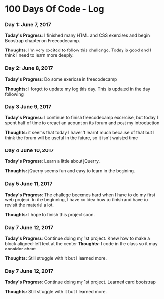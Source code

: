 # 100 Days Of Code - Log

### Day 1: June 7, 2017

**Today's Progress**: I finished many HTML and CSS exercises and begin Boostrap chapter on Freecodecamp.

**Thoughts:** I'm very excited to follow this challenge. Today is good and I think I need to learn more deeply.

### Day 2: June 8, 2017

**Today's Progress**: Do some exericse in freecodecamp

**Thoughts:** I forgot to update my log this day. This is updated in the day following

### Day 3 June 9, 2017

**Today's Progress**: I continue to finish freecodecamp excercise, but today I spent half of time to creaet an acount on its forum and post my introduction

**Thoughts:** it seems that today I haven't learnt much because of that but I think the forum will be useful in the future, so it isn't waisted time


### Day 4 June 10, 2017

**Today's Progress**: Learn a little about jQuerry.

**Thoughts:** jQuerry seems fun and easy to learn in the begining.

### Day 5 June 11, 2017

**Today's Progress**: The challege becomes hard when I have to do my first web project. In the beginning, I have no idea how to finish and have to revisit the material a lot.

**Thoughts:** I hope to finish this project soon.

### Day 7 June 12, 2017

**Today's Progress**: Continue doing my 1st project. Knew how to make a block aligned-left text at the center
**Thoughts:** I code in the class so it may consider cheat


**Thoughts:** Still struggle with it but I learned more.

### Day 7 June 12, 2017

**Today's Progress**: Continue doing my 1st project. Learned card bootstrap

**Thoughts:** Still struggle with it but I learned more.
